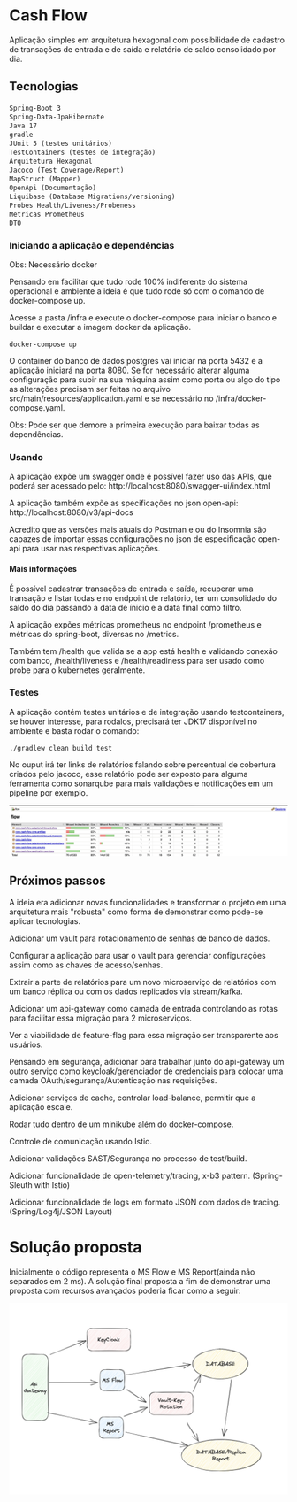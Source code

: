 # Cash Flow

Aplicação simples em arquitetura hexagonal com possibilidade de cadastro de transações de entrada e de saída e relatório de saldo consolidado por dia.

## Tecnologias

```
Spring-Boot 3
Spring-Data-JpaHibernate
Java 17
gradle
JUnit 5 (testes unitários)
TestContainers (testes de integração)
Arquitetura Hexagonal
Jacoco (Test Coverage/Report)
MapStruct (Mapper)
OpenApi (Documentação)
Liquibase (Database Migrations/versioning)
Probes Health/Liveness/Probeness
Metricas Prometheus
DTO

``` 

### Iniciando a aplicação e dependências

Obs: Necessário docker

Pensando em facilitar que tudo rode 100% indiferente do sistema operacional e ambiente a ideia é que tudo rode só com o comando de docker-compose up.

Acesse a pasta /infra e execute o docker-compose para iniciar o banco e buildar e executar a imagem docker da aplicação.

```
docker-compose up
```

O container do banco de dados postgres vai iniciar na porta 5432 e a aplicação iniciará na porta 8080. 
Se for necessário alterar alguma configuração para subir na sua máquina assim como porta ou algo do tipo as alterações precisam ser feitas no
arquivo src/main/resources/application.yaml e se necessário no /infra/docker-compose.yaml.

Obs: Pode ser que demore a primeira execução para baixar todas as dependências.

### Usando
A aplicação expõe um swagger onde é possível fazer uso das APIs, que poderá ser acessado pelo:
http://localhost:8080/swagger-ui/index.html

A aplicação também expõe as specificações no json open-api:
http://localhost:8080/v3/api-docs

Acredito que as versões mais atuais do Postman e ou do Insomnia são capazes de importar essas configurações no json de 
especificação open-api para usar nas respectivas aplicações.

#### Mais informações

É possível cadastrar transações de entrada e saída, recuperar uma transação e listar todas e no endpoint de relatório,
ter um consolidado do saldo do dia passando a data de ínicio e a data final como filtro.

A aplicação expões métricas prometheus no endpoint /prometheus e métricas do spring-boot, diversas no /metrics.

Também tem /health que valida se a app está health e validando conexão com banco, /health/liveness e
/health/readiness para ser usado como probe para o kubernetes geralmente.

### Testes

A aplicação contém testes unitários e de integração usando testcontainers, se houver interesse, para rodalos, precisará 
ter JDK17 disponível no ambiente e basta rodar o comando:
```
./gradlew clean build test
```
No ouput irá ter links de relatórios falando sobre percentual de cobertura criados pelo jacoco, esse relatório pode ser 
exposto para alguma ferramenta como sonarqube para mais validações e notificações em um pipeline por exemplo.

![coverage.jpg](readme%2Fcoverage.jpg)

## Próximos passos

A ideia era adicionar novas funcionalidades e transformar o projeto em uma arquitetura mais "robusta" como forma 
de demonstrar como pode-se aplicar tecnologias.

Adicionar um vault para rotacionamento de senhas de banco de dados.

Configurar a aplicação para usar o vault para gerenciar configurações assim como as chaves de acesso/senhas.

Extrair a parte de relatórios para um novo microserviço de relatórios com um banco réplica ou com os dados replicados via stream/kafka.

Adicionar um api-gateway como camada de entrada controlando as rotas para facilitar essa migração para 2 microserviços.

Ver a viabilidade de feature-flag para essa migração ser transparente aos usuários.

Pensando em segurança, adicionar para trabalhar junto do api-gateway um outro serviço como keycloak/gerenciador de credenciais para colocar uma camada OAuth/segurança/Autenticação nas requisições.

Adicionar serviços de cache, controlar load-balance, permitir que a aplicação escale.

Rodar tudo dentro de um minikube além do docker-compose.

Controle de comunicação usando Istio.

Adicionar validações SAST/Segurança no processo de test/build.

Adicionar funcionalidade de open-telemetry/tracing, x-b3 pattern. (Spring-Sleuth with Istio)

Adicionar funcionalidade de logs em formato JSON com dados de tracing. (Spring/Log4j/JSON Layout)

# Solução proposta

Inicialmente o código representa o MS Flow e MS Report(ainda não separados em 2 ms). A solução final proposta a fim de demonstrar uma proposta com recursos avançados poderia ficar como a seguir: 

![img.png](readme%2Fsolution.jpg)